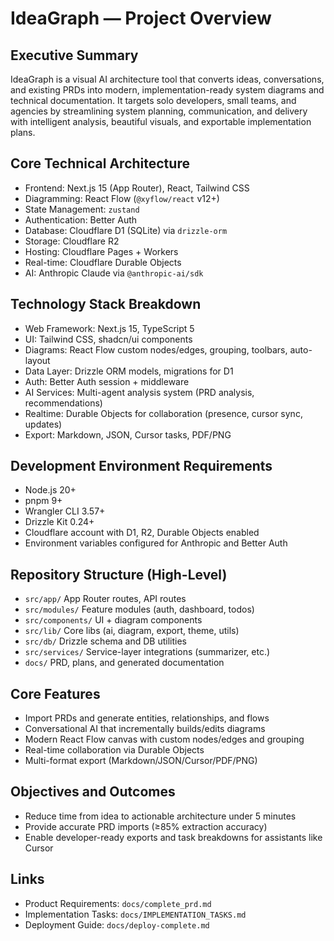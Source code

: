 # IdeaGraph — Project Overview

## Executive Summary
IdeaGraph is a visual AI architecture tool that converts ideas, conversations, and existing PRDs into modern, implementation-ready system diagrams and technical documentation. It targets solo developers, small teams, and agencies by streamlining system planning, communication, and delivery with intelligent analysis, beautiful visuals, and exportable implementation plans.

## Core Technical Architecture
- Frontend: Next.js 15 (App Router), React, Tailwind CSS
- Diagramming: React Flow (`@xyflow/react` v12+)
- State Management: `zustand`
- Authentication: Better Auth
- Database: Cloudflare D1 (SQLite) via `drizzle-orm`
- Storage: Cloudflare R2
- Hosting: Cloudflare Pages + Workers
- Real-time: Cloudflare Durable Objects
- AI: Anthropic Claude via `@anthropic-ai/sdk`

## Technology Stack Breakdown
- Web Framework: Next.js 15, TypeScript 5
- UI: Tailwind CSS, shadcn/ui components
- Diagrams: React Flow custom nodes/edges, grouping, toolbars, auto-layout
- Data Layer: Drizzle ORM models, migrations for D1
- Auth: Better Auth session + middleware
- AI Services: Multi-agent analysis system (PRD analysis, recommendations)
- Realtime: Durable Objects for collaboration (presence, cursor sync, updates)
- Export: Markdown, JSON, Cursor tasks, PDF/PNG

## Development Environment Requirements
- Node.js 20+
- pnpm 9+
- Wrangler CLI 3.57+
- Drizzle Kit 0.24+
- Cloudflare account with D1, R2, Durable Objects enabled
- Environment variables configured for Anthropic and Better Auth

## Repository Structure (High-Level)
- `src/app/` App Router routes, API routes
- `src/modules/` Feature modules (auth, dashboard, todos)
- `src/components/` UI + diagram components
- `src/lib/` Core libs (ai, diagram, export, theme, utils)
- `src/db/` Drizzle schema and DB utilities
- `src/services/` Service-layer integrations (summarizer, etc.)
- `docs/` PRD, plans, and generated documentation

## Core Features
- Import PRDs and generate entities, relationships, and flows
- Conversational AI that incrementally builds/edits diagrams
- Modern React Flow canvas with custom nodes/edges and grouping
- Real-time collaboration via Durable Objects
- Multi-format export (Markdown/JSON/Cursor/PDF/PNG)

## Objectives and Outcomes
- Reduce time from idea to actionable architecture under 5 minutes
- Provide accurate PRD imports (≥85% extraction accuracy)
- Enable developer-ready exports and task breakdowns for assistants like Cursor

## Links
- Product Requirements: `docs/complete_prd.md`
- Implementation Tasks: `docs/IMPLEMENTATION_TASKS.md`
- Deployment Guide: `docs/deploy-complete.md`
